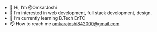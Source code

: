 - 👋 Hi, I’m @OmkarJoshi
- 👀 I’m interested in web development, full stack development, design.
- 🌱 I’m currently learning B.Tech EnTC
- 📫 How to reach me omkarajoshi842000@gmail.com

<!---
OmkarJoshi08/OmkarJoshi08 is a ✨ special ✨ repository because its `README.md` (this file) appears on your GitHub profile.
You can click the Preview link to take a look at your changes.
--->
